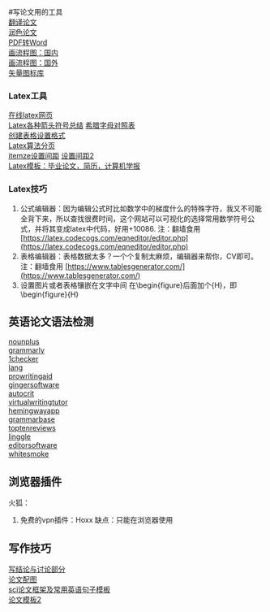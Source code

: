#写论文用的工具  
[翻译论文](https://www.deepl.com/translator)  
[润色论文](https://quillbot.com/)  
[PDF转Word](https://www.ilovepdf.com/pdf_to_word)  
[画流程图：国内](https://www.processon.com/)  
[画流程图：国外](https://www.processon.com/)  
[矢量图标库](https://www.iconfont.cn/)  
### Latex工具
[在线latex网页](https://cn.overleaf.com/)  
[Latex各种箭头符号总结](https://blog.csdn.net/Artoria_QZH/article/details/103310704)
[希腊字母对照表](https://blog.csdn.net/lanchunhui/article/details/49819445)  
[创建表格设置格式](https://blog.csdn.net/weixin_42173136/article/details/120993470)  
[Latex算法分页](https://blog.csdn.net/jdzwanghao/article/details/118210533)  
[itemze设置间距](https://blog.csdn.net/fandroid/article/details/54644966)
[设置间距2](https://cloud.tencent.com/developer/article/1827319)  
[Latex模板：毕业论文，简历，计算机学报](https://github.com/zpskt/LatexTemplate)
### Latex技巧  
 1. 公式编辑器：因为编辑公式时比如数学中的梯度什么的特殊字符，我又不可能全背下来，所以查找很费时间，这个网站可以可视化的选择常用数学符号公式，并将其变成latex中代码，好用+10086. 注：翻墙食用
[https://latex.codecogs.com/eqneditor/editor.php](https://latex.codecogs.com/eqneditor/editor.php)
 2. 表格编辑器：表格数据太多？一个个复制太麻烦，编辑器来帮你，CV即可。注：翻墙食用 [https://www.tablesgenerator.com/](https://www.tablesgenerator.com/)
 3. 设置图片或者表格镶嵌在文字中间
	在\begin{figure}后面加个{H}，即\begin{figure}{H}
## 英语论文语法检测  
[nounplus](https://www.nounplus.net/grammarcheck/)  
[grammarly](https://www.grammarly.com)  
[1checker](http://www.1checker.com)  
[lang](http://lang-8.com/)  
[prowritingaid](https://prowritingaid.com/)  
[gingersoftware](http://www.gingersoftware.com)  
[autocrit](https://www.autocrit.com/)  
[virtualwritingtutor](http://virtualwritingtutor.com/)  
[hemingwayapp](http://www.hemingwayapp.com/)  
[grammarbase](http://www.grammarbase.com)  
[toptenreviews](http://www.toptenreviews.com)  
[linggle](http://linggle.com/)  
[editorsoftware](http://www.editorsoftware.com/StyleWriter.html)  
[whitesmoke](http://www.whitesmoke.com/)  
## 浏览器插件  
火狐：
1.  免费的vpn插件：Hoxx  缺点：只能在浏览器使用  

## 写作技巧  
[写结论与讨论部分](https://www.toutiao.com/article/7078088882859852321/?app=news_article&timestamp=1650502162&use_new_style=1&req_id=20220421084922010158049022242770FF&group_id=7078088882859852321&share_token=0815DCEC-A576-4D48-A80D-26FB70CAAE94&tt_from=weixin&utm_source=weixin&utm_medium=toutiao_ios&utm_campaign=client_share&wxshare_count=1)  
[论文配图](https://www.toutiao.com/article/7085593368285397543/?app=news_article&timestamp=1649754569&use_new_style=1&req_id=20220412170928010150215203260339E4&group_id=7085593368285397543&share_token=FAFDA75E-68E9-4CA5-8702-9BEE7FAB288D&tt_from=weixin&utm_source=weixin&utm_medium=toutiao_ios&utm_campaign=client_share&wxshare_count=1)  
[sci论文框架及常用英语句子模板](https://www.doc88.com/p-7324990950573.html)  
[论文模板2](https://www.toutiao.com/article/7068556628857209358/?app=news_article&timestamp=1646445732&use_new_style=1&req_id=2022030510021101015802821905301748&group_id=7068556628857209358&share_token=DBF89ED8-CF55-4031-98D4-CA75E51234FC&tt_from=weixin&utm_source=weixin&utm_medium=toutiao_ios&utm_campaign=client_share&wxshare_count=1)  